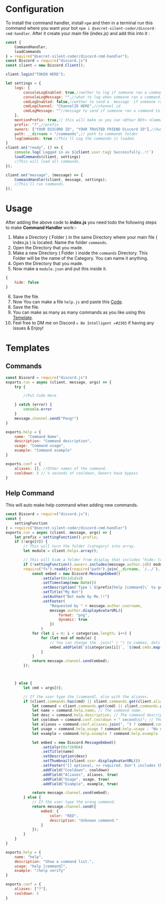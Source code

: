 # Configuration
To install the command handler, install `npm` and then in a terminal run this command where you want your bot `npm i @secret-silent-coder/discord-cmd-handler`. After it create your main file (index.js) and add this into it :
```js
const {
    CommandHandler,
    loadCommands
} = require("@secret-silent-coder/discord-cmd-handler");
const Discord = require("discord.js")
const client = new Discord.Client();

client.login("TOKEN HERE");

let settings = {
    logs: {
        consoleLogEnabled: true,//wether to log if someone ran a command in console.
        consoleLogMessage: "",//what to log when someone ran a command. Leave empty to use default one.
        cmdLogEnabled: false,//wether to send a  message  if someone ran command or no to discord.
        cmdLogChannel: "ChannelID HERE",//channel id
        cmdLogMessage: ""//message to send if someone ran a command to discord. leave empty to use default.
    },
    mentionPrefix: true,// this will make so you can <@Your BOt> <CommandName>
    prefix: "?",//prefix
    owners: ["YOUR DISCORD ID", "YOUR TRUSTED FRIEND Discord ID"],//Owner ID to show hidden catogaries
    path: __dirname + "/commands",// path to commands folder
    logCommands: true //This'll Log the commands it loaded.
}
client.on("ready", () => {
    console.log(`Logged in as ${client.user.tag} Successfully..!!`)
    loadCommands(client, settings)
    //This will load all commands.
});

client.on("message", (message) => {
    CommandHandler(client, message, settings);
    //This'll run commands.
});
```
# Usage
After adding the above code to **index.js** you need todo the following steps to make **Command Handler** work:- 

1.  Make a Directory ( Folder ) in the same Directory where your main file ( index.js ) is located. Name the folder `commands`.
2. Open the Directory that you made.
3. Make a new Directory ( Folder ) inside the `commands` Directory. This Folder will be the name of the Category. You can name it anything.
4. Open the Directory that you made.
5. Now make a `module.json` and put this inside it. 
```js
{
    hide: false
}
```
6. Save the file.
7. Now You can make a file `help.js` and paste this [Code](https://github.com/secret-silent-coder/discord-cmd-handler#help-command).
8. Save the file.
9. You can make as many as many commands as you like using this [Template](https://github.com/secret-silent-coder/discord-cmd-handler#commands).
10. Feel free to DM me on Discord `☠ Be Intelligent ☠#2385` if having any issues & Enjoy! 
# Templates
## Commands
```js
const Discord = require("discord.js")
exports.run = async (client, message, args) => {
    try {

        //Put Code Here

    } catch (error) {
        console.error
    }
    message.channel.send("Pong!")
}

exports.help = {
    name: "Command Name",
    description: "Command description",
    usage: "Command usage",
    example: "Command example"
}

exports.conf = {
    aliases: [], //Other names of the command.
    cooldown: 5 // % seconds of cooldown, Owners have bypass
}
```
## Help Command
This will auto make help command when adding new commands.
```js
const Discord = require("discord.js");
const {
    settingFunction
} = require("@secret-silent-coder/discord-cmd-handler")
exports.run = async (client, message, args) => {
    let prefix = settingFunction().prefix;
    if (!args[0]) {
        // This will turn the folder (category) into array.
        let module = client.helps.array();

        // This will hide a folder from display that includes "hide: true" in their module.json
        if (!settingFunction().owners.includes(message.author.id)) module = client.helps.array().filter(x => !x.hide);
        require("fs").readdir(require("path").join(__dirname, `/../`), (err, categories) => {
            const embed = new Discord.MessageEmbed()
                .setColor(0x1d1d1d)
                .setTimestamp(new Date())
                .setDescription(`Type \`${prefix}help [command]\` to get more specific information about a command.`)
                .setTitle("My Bot")
                .setAuthor("Bot made by Me.!!")
                .setFooter(
                    "Requested by " + message.author.username,
                    message.author.displayAvatarURL({
                        format: "png",
                        dynamic: true
                    })
                )
            for (let i = 0; i < categories.length; i++) {
                for (let mod of module) {
                    // You can change the .join(" | ") to commas, dots or every symbol.          
                    embed.addField(`${categories[i]}`, `${mod.cmds.map(x => `\`${x}\``).join(" | ") || "No Commands Found!"}`);
                }
            }
            return message.channel.send(embed);
        });



    } else {
        let cmd = args[0];

        // If the user type the [command], also with the aliases.
        if (client.commands.has(cmd) || client.commands.get(client.aliases.get(cmd))) {
            let command = client.commands.get(cmd) || client.commands.get(client.aliases.get(cmd));
            let name = command.help.name; // The command name.
            let desc = command.help.description; // The command description.
            let cooldown = command.conf.cooldown + " second(s)"; // The command cooldown.
            let aliases = command.conf.aliases.join(", ") ? command.conf.aliases.join(", ") : "No aliases provided.";
            let usage = command.help.usage ? command.help.usage : "No usage provided.";
            let example = command.help.example ? command.help.example : "No example provided.";

            let embed = new Discord.MessageEmbed()
                .setColor(0x7289DA)
                .setTitle(name)
                .setDescription(desc)
                .setThumbnail(client.user.displayAvatarURL())
                .setFooter("[] optional, <> required. Don't includes these things while typing a command.")
                .addField("Cooldown", cooldown)
                .addField("Aliases", aliases, true)
                .addField("Usage", usage, true)
                .addField("Example", example, true)

            return message.channel.send(embed);
        } else {
            // If the user type the wrong command.
            return message.channel.send({
                embed: {
                    color: "RED",
                    description: "Unknown command."
                }
            });
        }
    }
}

exports.help = {
    name: "help",
    description: "Show a command list.",
    usage: "help [command]",
    example: "/help verify"
}

exports.conf = {
    aliases: ["?"],
    cooldown: 5
}
```
